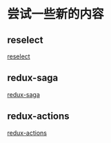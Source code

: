 # 尝试一些新的内容

## reselect

[reselect](https://github.com/reduxjs/reselect)

## redux-saga

[redux-saga](https://github.com/redux-saga/redux-saga)

## redux-actions

[redux-actions](https://github.com/redux-utilities/redux-actions)